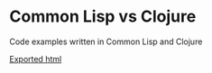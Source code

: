 # Common Lisp vs Clojure
Code examples written in Common Lisp and Clojure

[Exported html](http://tatrix.org/public/cl-vs-clojure/)
